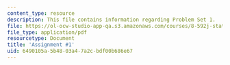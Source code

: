 ```yaml
---
content_type: resource
description: This file contains information regarding Problem Set 1.
file: https://ol-ocw-studio-app-qa.s3.amazonaws.com/courses/8-592j-statistical-physics-in-biology-spring-2011/6490105a5b4803a47a2cbdf00b686e67_MIT8_592JS11_PS1.pdf
file_type: application/pdf
resourcetype: Document
title: 'Assignment #1'
uid: 6490105a-5b48-03a4-7a2c-bdf00b686e67
---
```

